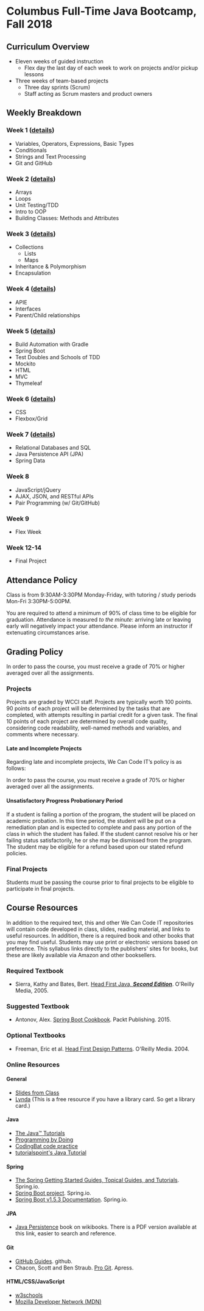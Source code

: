 # Columbus Full-Time Java Bootcamp, Fall 2018

## Curriculum Overview

-   Eleven weeks of guided instruction
    -   Flex day the last day of each week to work on projects and/or pickup lessons
-   Three weeks of team-based projects
    -   Three day sprints (Scrum)
    -   Staff acting as Scrum masters and product owners

## Weekly Breakdown

### Week 1 ([details](week-01.md))

-   Variables, Operators, Expressions, Basic Types
-   Conditionals
-   Strings and Text Processing
-   Git and GitHub

### Week 2 ([details](week-02.md))

-   Arrays
-   Loops
-   Unit Testing/TDD
-   Intro to OOP
-   Building Classes: Methods and Attributes

### Week 3 ([details](week-03.md))

-   Collections
    -   Lists
    -   Maps
-   Inheritance & Polymorphism
-   Encapsulation

### Week 4 ([details](week-04.md))

-   APIE
-   Interfaces
-   Parent/Child relationships

### Week 5 ([details](week-05.md))

-   Build Automation with Gradle
-   Spring Boot
-   Test Doubles and Schools of TDD
-   Mockito
-   HTML
-   MVC
-   Thymeleaf

### Week 6 ([details](week-06.md))

-   CSS
-   Flexbox/Grid

### Week 7 ([details](week-07.md))

-   Relational Databases and SQL
-   Java Persistence API (JPA)
-   Spring Data

### Week 8

-   JavaScript/jQuery
-   AJAX, JSON, and RESTful APIs
-   Pair Programming (w/ Git/GitHub)

### Week 9

-   Flex Week

### Week 12-14

-   Final Project

## Attendance Policy

Class is from 9:30AM-3:30PM Monday-Friday, with tutoring / study periods Mon-Fri 3:30PM-5:00PM.

You are required to attend a minimum of 90% of class time to be eligible for graduation. Attendance is measured _to the minute_: arriving late or leaving early will negatively impact your attendance. Please inform an instructor if extenuating circumstances arise.

## Grading Policy

In order to pass the course, you must receive a grade of 70% or higher averaged over all the assignments.

### Projects

Projects are graded by WCCI staff. Projects are typically worth 100 points. 90 points of each project will be determined by the tasks that are completed, with attempts resulting in partial credit for a given task. The final 10 points of each project are determined by overall code quality, considering code readability, well-named methods and variables, and comments where necessary.

#### Late and Incomplete Projects

Regarding late and incomplete projects, We Can Code IT’s policy is as follows:

In order to pass the course, you must receive a grade of 70% or higher averaged over all the assignments.

#### Unsatisfactory Progress Probationary Period

If a student is failing a portion of the program, the student will be placed on academic probation. In this time period, the student will be put on a remediation plan and is expected to complete and pass any portion of the class in which the student has failed. If the student cannot resolve his or her failing status satisfactorily, he or she may be dismissed from the program. The student may be eligible for a refund based upon our stated refund policies.

### Final Projects

Students must be passing the course prior to final projects to be eligible to participate in final projects.

## Course Resources

In addition to the required text, this and other We Can Code IT repositories will contain code developed in class, slides, reading material, and links to useful resources. In addition, there is a required book and other books that you may find useful. Students may use print or electronic versions based on preference. This syllabus links directly to the publishers' sites for books, but these are likely available via Amazon and other booksellers.

### Required Textbook

-   Sierra, Kathy and Bates, Bert. [Head First Java, **_Second Edition_**](http://www.headfirstlabs.com/books/hfjava/). O'Reilly Media, 2005.

### Suggested Textbook

-   Antonov, Alex. [Spring Boot Cookbook](https://www.packtpub.com/application-development/spring-boot-cookbook). Packt Publishing. 2015.

### Optional Textbooks

-   Freeman, Eric et al. [Head First Design Patterns](http://www.headfirstlabs.com/books/hfdp/). O'Reilly Media. 2004.

### Online Resources

#### General

-   [Slides from Class](./slides.md)
-   [Lynda](https://www.lynda.com/) (This is a free resource if you have a library card. So get a library card.)

#### Java

-   [The Java™ Tutorials](https://docs.oracle.com/javase/tutorial/)
-   [Programming by Doing](https://programmingbydoing.com/)
-   [CodingBat code practice](http://codingbat.com/java)
-   [tutorialspoint's Java Tutorial](https://www.tutorialspoint.com/java/)

#### Spring

-   [The Spring Getting Started Guides, Topical Guides, and Tutorials](https://spring.io/guides). Spring.io.
-   [Spring Boot project](https://projects.spring.io/spring-boot/). Spring.io.
-   [Spring Boot v1.5.3 Documentation](http://docs.spring.io/spring-boot/docs/1.5.3.RELEASE/reference/htmlsingle/). Spring.io.

#### JPA

-   [Java Persistence](https://en.wikibooks.org/wiki/Java_Persistence) book on wikibooks. There is a PDF version available at this link, easier to search and reference.

#### Git

-   [GitHub Guides](https://guides.github.com/). github.
-   Chacon, Scott and Ben Straub. [Pro Git](https://git-scm.com/book/en/v2). Apress.

#### HTML/CSS/JavaScript

-   [w3schools](https://w3schools.com)
-   [Mozilla Developer Network (MDN)](https://developer.mozilla.org)
